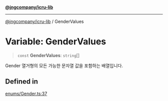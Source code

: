 [**@jngcompany/icru-lib**](../README.md)

***

[@jngcompany/icru-lib](../globals.md) / GenderValues

# Variable: GenderValues

> `const` **GenderValues**: `string`[]

Gender 열거형의 모든 가능한 문자열 값을 포함하는 배열입니다.

## Defined in

[enums/Gender.ts:37](https://github.com/jngcompany/icru-lib/blob/761e262af29fb19aea42bf1fcdb824ee624d8160/src/enums/Gender.ts#L37)
